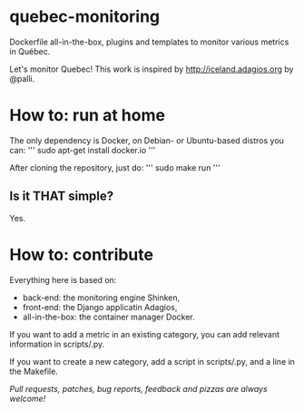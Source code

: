 quebec-monitoring
=================

Dockerfile all-in-the-box, plugins and templates to monitor various metrics in Québec.

Let's monitor Quebec! This work is inspired by
http://iceland.adagios.org by @palli.


# How to: run at home

The only dependency is Docker, on Debian- or Ubuntu-based distros you
can:
'''
sudo apt-get install docker.io
'''

After cloning the repository, just do:
'''
sudo make run
'''

## Is it THAT simple?

Yes.

# How to: contribute

Everything here is based on:
* back-end: the monitoring engine Shinken,
* front-end: the Django applicatin Adagios,
* all-in-the-box: the container manager Docker.

If you want to add a metric in an existing category, you can add
relevant information in scripts/<category>.py.

If you want to create a new category, add a script in
scripts/<your-cool-idea>.py, and a line in the Makefile.

*Pull requests, patches, bug reports, feedback and pizzas are always
 welcome!*
 
